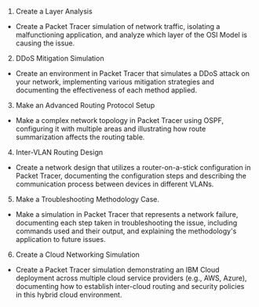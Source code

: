 1. Create a Layer Analysis
- Create a Packet Tracer simulation of network traffic, isolating a malfunctioning application, and analyze which layer of the OSI Model is causing the issue.

2. DDoS Mitigation Simulation
- Create an environment in Packet Tracer that simulates a DDoS attack on your network, implementing various mitigation strategies and documenting the effectiveness of each method applied.

3. Make an Advanced Routing Protocol Setup
- Make a complex network topology in Packet Tracer using OSPF, configuring it with multiple areas and illustrating how route summarization affects the routing table.

4. Inter-VLAN Routing Design
- Create a network design that utilizes a router-on-a-stick configuration in Packet Tracer, documenting the configuration steps and describing the communication process between devices in different VLANs.

5. Make a Troubleshooting Methodology Case.
- Make a simulation in Packet Tracer that represents a network failure, documenting each step taken in troubleshooting the issue, including commands used and their output, and explaining the methodology's application to future issues.

6. Create a Cloud Networking Simulation
- Create a Packet Tracer simulation demonstrating an IBM Cloud deployment across multiple cloud service providers (e.g., AWS, Azure), documenting how to establish inter-cloud routing and security policies in this hybrid cloud environment.
